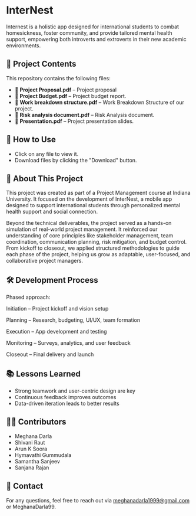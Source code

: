 # InterNest
Internest is a holistic app designed for international students to combat homesickness, foster community, and provide tailored mental health support, empowering both introverts and extroverts in their new academic environments.

## 📂 Project Contents
This repository contains the following files:
- 📄 **Project Proposal.pdf** – Project proposal
- 📄 **Project Budget.pdf** – Project budget report.
- 📄 **Work breakdown structure.pdf** – Work Breakdown Structure of our project.
- 📄 **Risk analysis document.pdf** – Risk Analysis document.
- 📄 **Presentation.pdf** – Project presentation slides.

## 📌 How to Use
- Click on any file to view it.
- Download files by clicking the "Download" button.

## 📢 About This Project
This project was created as part of a Project Management course at Indiana University. It focused on the development of InterNest, a mobile app designed to support international students through personalized mental health support and social connection.

Beyond the technical deliverables, the project served as a hands-on simulation of real-world project management. It reinforced our understanding of core principles like stakeholder management, team coordination, communication planning, risk mitigation, and budget control. From kickoff to closeout, we applied structured methodologies to guide each phase of the project, helping us grow as adaptable, user-focused, and collaborative project managers.

## 🛠 Development Process
Phased approach:

Initiation – Project kickoff and vision setup

Planning – Research, budgeting, UI/UX, team formation

Execution – App development and testing

Monitoring – Surveys, analytics, and user feedback

Closeout – Final delivery and launch

## 📚 Lessons Learned

- Strong teamwork and user-centric design are key  
- Continuous feedback improves outcomes  
- Data-driven iteration leads to better results  

## 👩‍💻 Contributors
- Meghana Darla
- Shivani Raut
- Arun K Soora
- Hymavathi Gummudala
- Samantha Sanjeev
- Sanjana Rajan  

## 🔗 Contact
For any questions, feel free to reach out via meghanadarla1999@gmail.com or MeghanaDarla99.
